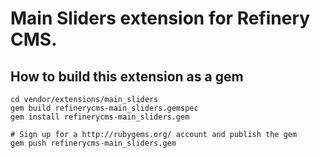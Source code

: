 # Main Sliders extension for Refinery CMS.

## How to build this extension as a gem

    cd vendor/extensions/main_sliders
    gem build refinerycms-main_sliders.gemspec
    gem install refinerycms-main_sliders.gem

    # Sign up for a http://rubygems.org/ account and publish the gem
    gem push refinerycms-main_sliders.gem
